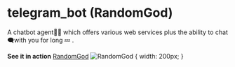 # telegram_bot (RandomGod)
A chatbot agent👨‍💻  which offers various web services  plus the ability to chat 🗨with you for long 💤 . 

**See it in action** <a href="https://telegram.me/bulo98_bot">RandomGod</a>
![RandomGod](https://github.com/gauthamp10/telegram_bot/blob/master/src/res/logo.jpp) { width: 200px; }
